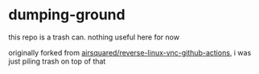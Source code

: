 # dumping-ground
this repo is a trash can. nothing useful here for now

originally forked from [airsquared/reverse-linux-vnc-github-actions](https://github.com/airsquared/reverse-linux-vnc-github-actions), i was just piling trash on top of that
